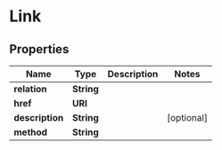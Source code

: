 

# Link


## Properties

| Name | Type | Description | Notes |
|------------ | ------------- | ------------- | -------------|
|**relation** | **String** |  |  |
|**href** | **URI** |  |  |
|**description** | **String** |  |  [optional] |
|**method** | **String** |  |  |



